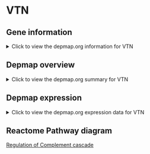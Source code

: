 <h1>VTN</h1>

<h2>Gene information</h2>
<details>
  <summary>Click to view the depmap.org information for VTN</summary>
  <iframe src="https://depmap.org/portal/gene/VTN?tab=about" style="border:none;width:100%;height:800px"></iframe>
</details>

<h2>Depmap overview</h2>
<details>
  <summary>Click to view the depmap.org summary for VTN</summary>
  <iframe src="https://depmap.org/portal/gene/VTN?tab=overview" style="border:none;width:100%;height:800px"></iframe>
</details>

<h2>Depmap expression</h2>
<details>
  <summary>Click to view the depmap.org expression data for VTN</summary>
  <iframe src="https://depmap.org/portal/gene/VTN?tab=characterization" style="border:none;width:100%;height:800px"></iframe>
</details>



<h2>Reactome Pathway diagram</h2>
<a href="https://reactome.org/PathwayBrowser/#/R-HSA-977606">Regulation of Complement cascade</a>



